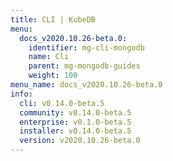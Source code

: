 ```yaml
---
title: CLI | KubeDB
menu:
  docs_v2020.10.26-beta.0:
    identifier: mg-cli-mongodb
    name: Cli
    parent: mg-mongodb-guides
    weight: 100
menu_name: docs_v2020.10.26-beta.0
info:
  cli: v0.14.0-beta.5
  community: v0.14.0-beta.5
  enterprise: v0.1.0-beta.5
  installer: v0.14.0-beta.5
  version: v2020.10.26-beta.0
---
```


